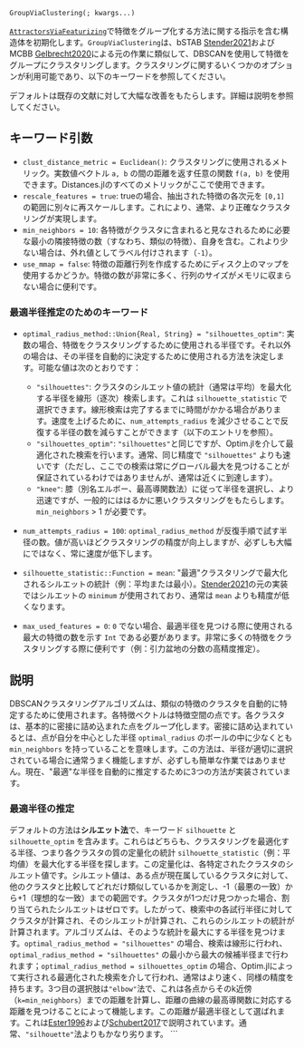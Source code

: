 ```
GroupViaClustering(; kwargs...)
```

[`AttractorsViaFeaturizing`](@ref)で特徴をグループ化する方法に関する指示を含む構造体を初期化します。`GroupViaClustering`は、bSTAB [Stender2021](@cite)およびMCBB [Gelbrecht2020](@cite)による元の作業に類似して、DBSCANを使用して特徴をグループにクラスタリングします。クラスタリングに関するいくつかのオプションが利用可能であり、以下のキーワードを参照してください。

デフォルトは既存の文献に対して大幅な改善をもたらします。詳細は説明を参照してください。

## キーワード引数

  * `clust_distance_metric = Euclidean()`: クラスタリングに使用されるメトリック。実数値ベクトル `a, b` の間の距離を返す任意の関数 `f(a, b)` を使用できます。Distances.jlのすべてのメトリックがここで使用できます。
  * `rescale_features = true`: trueの場合、抽出された特徴の各次元を `[0,1]` の範囲に別々に再スケールします。これにより、通常、より正確なクラスタリングが実現します。
  * `min_neighbors = 10`: 各特徴がクラスタに含まれると見なされるために必要な最小の隣接特徴の数（すなわち、類似の特徴）、自身を含む。これより少ない場合は、外れ値としてラベル付けされます（`-1`）。
  * `use_mmap = false`: 特徴の距離行列を作成するためにディスク上のマップを使用するかどうか。特徴の数が非常に多く、行列のサイズがメモリに収まらない場合に便利です。

### 最適半径推定のためのキーワード

  * `optimal_radius_method::Union{Real, String} = "silhouettes_optim"`: 実数の場合、特徴をクラスタリングするために使用される半径です。それ以外の場合は、その半径を自動的に決定するために使用される方法を決定します。可能な値は次のとおりです：

      * `"silhouettes"`: クラスタのシルエット値の統計（通常は平均）を最大化する半径を線形（逐次）検索します。これは `silhouette_statistic` で選択できます。線形検索は完了するまでに時間がかかる場合があります。速度を上げるために、`num_attempts_radius` を減少させることで反復する半径の数を減らすことができます（以下のエントリを参照）。
      * `"silhouettes_optim"`: `"silhouettes"`と同じですが、Optim.jlを介して最適化された検索を行います。通常、同じ精度で `"silhouettes"` よりも速いです（ただし、ここでの検索は常にグローバル最大を見つけることが保証されているわけではありませんが、通常は近くに到達します）。
      * `"knee"`: 膝（別名エルボー、最高導関数法）に従って半径を選択し、より迅速ですが、一般的にははるかに悪いクラスタリングをもたらします。`min_neighbors` > 1 が必要です。
  * `num_attempts_radius = 100`: `optimal_radius_method` が反復手順で試す半径の数。値が高いほどクラスタリングの精度が向上しますが、必ずしも大幅にではなく、常に速度が低下します。
  * `silhouette_statistic::Function = mean`: "最適"クラスタリングで最大化されるシルエットの統計（例：平均または最小）。[Stender2021](@cite)の元の実装ではシルエットの `minimum` が使用されており、通常は `mean` よりも精度が低くなります。
  * `max_used_features = 0`: `0` でない場合、最適半径を見つける際に使用される最大の特徴の数を示す `Int` である必要があります。非常に多くの特徴をクラスタリングする際に便利です（例：引力盆地の分数の高精度推定）。

## 説明

DBSCANクラスタリングアルゴリズムは、類似の特徴のクラスタを自動的に特定するために使用されます。各特徴ベクトルは特徴空間の点です。各クラスタは、基本的に密接に詰め込まれた点をグループ化します。密接に詰め込まれているとは、点が自分を中心とした半径 `optimal_radius` のボールの中に少なくとも `min_neighbors` を持っていることを意味します。この方法は、半径が適切に選択されている場合に通常うまく機能しますが、必ずしも簡単な作業ではありません。現在、"最適"な半径を自動的に推定するために3つの方法が実装されています。

### 最適半径の推定

デフォルトの方法は**シルエット法**で、キーワード `silhouette` と `silhouette_optim` を含みます。これらはどちらも、クラスタリングを最適化する半径、つまり各クラスタの質の定量化の統計 `silhouette_statistic`（例：平均値）を最大化する半径を探します。この定量化は、各特定されたクラスタのシルエット値です。シルエット値は、ある点が現在属しているクラスタに対して、他のクラスタと比較してどれだけ類似しているかを測定し、-1（最悪の一致）から+1（理想的な一致）までの範囲です。クラスタが1つだけ見つかった場合、割り当てられたシルエットはゼロです。したがって、検索中の各試行半径に対してクラスタが計算され、そのシルエットが計算され、これらのシルエットの統計が計算されます。アルゴリズムは、そのような統計を最大にする半径を見つけます。`optimal_radius_method = "silhouettes"` の場合、検索は線形に行われ、`optimal_radius_method = "silhouettes"` の最小から最大の候補半径まで行われます；`optimal_radius_method = silhouettes_optim` の場合、Optim.jlによって実行される最適化された検索を介して行われ、通常はより速く、同様の精度を持ちます。3つ目の選択肢は`"elbow"`法で、これは各点からそのk近傍（`k=min_neighbors`）までの距離を計算し、距離の曲線の最高導関数に対応する距離を見つけることによって機能します。この距離が最適半径として選ばれます。これは[Ester1996](@cite)および[Schubert2017](@cite)で説明されています。通常、`"silhouette"`法よりもかなり劣ります。 ```
